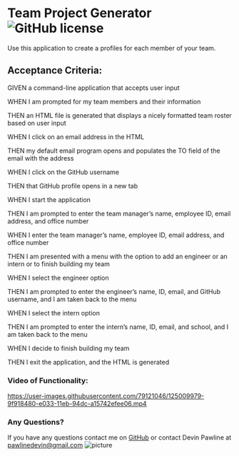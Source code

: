 
# Team Project Generator  ![GitHub license](https://img.shields.io/github/license/Naereen/StrapDown.js.svg)
Use this application to create a profiles for each member of your team.
## Acceptance Criteria:
GIVEN a command-line application that accepts user input

WHEN I am prompted for my team members and their information

THEN an HTML file is generated that displays a nicely formatted team roster based on user input

WHEN I click on an email address in the HTML

THEN my default email program opens and populates the TO field of the email with the address

WHEN I click on the GitHub username

THEN that GitHub profile opens in a new tab

WHEN I start the application

THEN I am prompted to enter the team manager’s name, employee ID, email address, and office number

WHEN I enter the team manager’s name, employee ID, email address, and office number

THEN I am presented with a menu with the option to add an engineer or an intern or to finish building my team

WHEN I select the engineer option

THEN I am prompted to enter the engineer’s name, ID, email, and GitHub username, and I am taken back to the menu

WHEN I select the intern option

THEN I am prompted to enter the intern’s name, ID, email, and school, and I am taken back to the menu

WHEN I decide to finish building my team

THEN I exit the application, and the HTML is generated

### Video of Functionality: 

https://user-images.githubusercontent.com/79121046/125009979-9f918480-e033-11eb-94dc-a15742efee06.mp4

### Any Questions?
If you have any questions contact me on [GitHub](https://github.com/DevinPawline) or contact 
Devin Pawline at pawlinedevin@gmail.com
![picture](https://github.com/DevinPawline.png?size=80)
    
 

